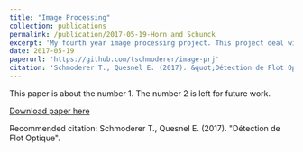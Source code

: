 ```yaml
---
title: "Image Processing"
collection: publications
permalink: /publication/2017-05-19-Horn and Schunck
excerpt: 'My fourth year image processing project. This project deal with the implementation of the Horn and schunck method to compute the optical flow (i.e. the relative mouvement of the observer) between a pair of images.'
date: 2017-05-19
paperurl: 'https://github.com/tschmoderer/image-prj'
citation: 'Schmoderer T., Quesnel E. (2017). &quot;Détection de Flot Optique&quot;.'
---
```

This paper is about the number 1. The number 2 is left for future work.

[Download paper here](http://academicpages.github.io/files/rapport_horn_&_schunk.pdf)

Recommended citation: Schmoderer T., Quesnel E. (2017). &quot;Détection de Flot Optique&quot;.
